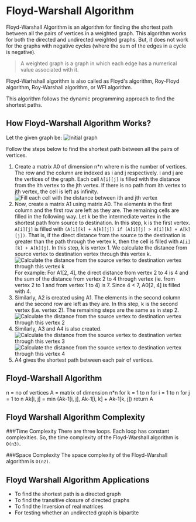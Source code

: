# Floyd-Warshall Algorithm

Floyd-Warshall Algorithm is an algorithm for finding the shortest path between all the pairs of vertices in a weighted graph. This algorithm works for both the directed and undirected weighted graphs. But, it does not work for the graphs with negative cycles (where the sum of the edges in a cycle is negative).

>A weighted graph is a graph in which each edge has a numerical value associated with it.

Floyd-Warhshall algorithm is also called as Floyd's algorithm, Roy-Floyd algorithm, Roy-Warshall algorithm, or WFI algorithm.

This algorithm follows the dynamic programming approach to find the shortest paths.

## How Floyd-Warshall Algorithm Works?
Let the given graph be:
![Initial graph](https://cdn.programiz.com/sites/tutorial2program/files/fw-Graph.png)

Follow the steps below to find the shortest path between all the pairs of vertices.

1. Create a matrix A0 of dimension n*n where n is the number of vertices. The row and the column are indexed as i and j respectively. i and j are the vertices of the graph.
Each cell `A[i][j]` is filled with the distance from the ith vertex to the jth vertex. If there is no path from ith vertex to jth vertex, the cell is left as infinity.
![Fill each cell with the distance between ith and jth vertex](https://cdn.programiz.com/sites/tutorial2program/files/fw-Matrix-1.png)
2. Now, create a matrix A1 using matrix A0. The elements in the first column and the first row are left as they are. The remaining cells are filled in the following way.
Let k be the intermediate vertex in the shortest path from source to destination. In this step, k is the first vertex. `A[i][j]` is filled with `(A[i][k] + A[k][j]) if (A[i][j] > A[i][k] + A[k][j])`.
That is, if the direct distance from the source to the destination is greater than the path through the vertex k, then the cell is filled with `A[i][k] + A[k][j]`.
In this step, k is vertex 1. We calculate the distance from source vertex to destination vertex through this vertex k.
![Calculate the distance from the source vertex to destination vertex through this vertex k](https://cdn.programiz.com/sites/tutorial2program/files/fw-Matrix-2.png)
For example: For A1[2, 4], the direct distance from vertex 2 to 4 is 4 and the sum of the distance from vertex 2 to 4 through vertex (ie. from vertex 2 to 1 and from vertex 1 to 4) is 7. Since 4 < 7, A0[2, 4] is filled with 4.
3. Similarly, A2 is created using A1. The elements in the second column and the second row are left as they are.
In this step, k is the second vertex (i.e. vertex 2). The remaining steps are the same as in step 2.
![Calculate the distance from the source vertex to destination vertex through this vertex 2](https://cdn.programiz.com/sites/tutorial2program/files/fw-Matrix-3.png)
4. Similarly, A3 and A4 is also created.
![Calculate the distance from the source vertex to destination vertex through this vertex 3](https://cdn.programiz.com/sites/tutorial2program/files/fw-Matrix-4.png)
![Calculate the distance from the source vertex to destination vertex through this vertex 4](https://cdn.programiz.com/sites/tutorial2program/files/fw-Matrix-5.png)
5. A4 gives the shortest path between each pair of vertices.

## Floyd-Warshall Algorithm
n = no of vertices
A = matrix of dimension n*n
for k = 1 to n
    for i = 1 to n
        for j = 1 to n
            Ak[i, j] = min (Ak-1[i, j], Ak-1[i, k] + Ak-1[k, j])
return A

## Floyd Warshall Algorithm Complexity
###Time Complexity
There are three loops. Each loop has constant complexities. So, the time complexity of the Floyd-Warshall algorithm is `O(n3)`.

###Space Complexity
The space complexity of the Floyd-Warshall algorithm is `O(n2)`.

## Floyd Warshall Algorithm Applications
- To find the shortest path is a directed graph
- To find the transitive closure of directed graphs
- To find the Inversion of real matrices
- For testing whether an undirected graph is bipartite